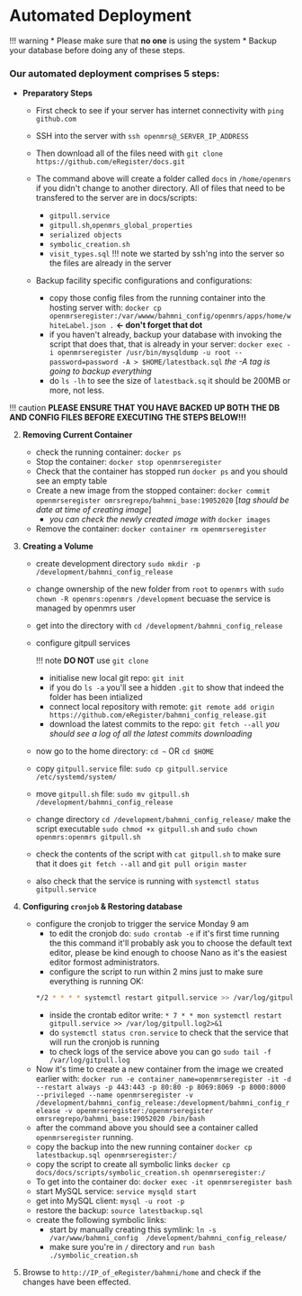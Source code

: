 # Automated Deployment

!!! warning
    * Please make sure that **no one** is using the system 
    * Backup your database before doing any of these steps.


### Our automated deployment comprises 5 steps:

* **Preparatory Steps**
    * First check to see if your server has internet connectivity with `ping github.com`
    * SSH into the server with `ssh openmrs@_SERVER_IP_ADDRESS` 
    * Then download all of the files need with `git clone https://github.com/eRegister/docs.git `
    * The command above will create a folder called `docs` in `/home/openmrs` if you didn't change to another directory. All of files that need to be transfered to the server are in docs/scripts:
        * `gitpull.service`
        * `gitpull.sh`,`openmrs_global_properties`
        * `serialized objects`
        * `symbolic_creation.sh`
        * `visit_types.sql`
        !!! note
            we started by ssh'ng into the server so the files are already in the server


    * Backup facility specific configurations and configurations: 
        * copy those config files from the running container into the hosting server with: `docker cp openmrseregister:/var/wwww/bahmni_config/openmrs/apps/home/whiteLabel.json .` **<- don't forget that dot**
        *  if you haven't already, backup your database with invoking the script that does that, that is already in your server: `docker exec -i openmrseregister /usr/bin/mysqldump -u root --password=password -A > $HOME/latestback.sql` _the -A tag is going to backup everything_
        * do `ls -lh` to see the size of `latestback.sq` it should be 200MB or more, not less.

!!! caution
    **PLEASE ENSURE THAT YOU HAVE BACKED UP BOTH  THE DB AND CONFIG FILES BEFORE EXECUTING THE STEPS BELOW!!!**

2. **Removing Current Container**
    * check the running container: `docker ps`
    * Stop the container: `docker stop openmrseregister`
    * Check that the container has stopped run `docker ps` and you should see an empty table
    * Create a new image from the stopped container: `docker commit openmrseregister omrsregrepo/bahmni_base:19052020` [*tag should be date at time of creating image*]
        * *you can check the newly created image with* `docker images` 
    * Remove the container: `docker container rm openmrseregister`

3. **Creating a Volume**
    * create development directory `sudo mkdir -p /development/bahmni_config_release`
    * change ownership of the new folder from `root` to `openmrs` with `sudo chown -R openmrs:openmrs /development` becuase the service is managed by openmrs user 
    * get into the directory with `cd /development/bahmni_config_release`
    * configure gitpull services

        !!! note
            **DO NOT** use `git clone`

        * initialise new local git repo: `git init`
        * if you do `ls -a` you'll see a hidden `.git` to show that indeed the folder has been intialized
        * connect local repository with remote: `git remote add origin https://github.com/eRegister/bahmni_config_release.git`
        * download the latest commits to the repo: `git fetch --all` *you should see a log of all the latest commits downloading*
    * now go to the home directory: `cd ~` OR `cd $HOME`
    * copy `gitpull.service` file: `sudo cp gitpull.service /etc/systemd/system/`
    * move `gitpull.sh` file: `sudo mv gitpull.sh /development/bahmni_config_release`
    * change directory `cd /development/bahmni_config_release/` make the script executable `sudo chmod +x gitpull.sh` and `sudo chown openmrs:openmrs gitpull.sh`
    * check the contents of the script with  `cat gitpull.sh` to make sure that it does `git fetch --all` and `git pull origin master` 
    * also check that the service is running with `systemctl status gitpull.service`

4. **Configuring `cronjob` & Restoring database**
    * configure the cronjob to trigger the service Monday 9 am
        * to edit the cronjob do: `sudo crontab -e` if it's first time running the this command it'll probably ask you to choose the default text editor, please be kind enough to choose Nano as it's the easiest editor formost administrators.
        * configure the script to run within 2 mins just to make sure everything is running OK: 
        ```bash
        */2 * * * * systemctl restart gitpull.service >> /var/log/gitpull.log2>&1
        ```
        * inside the crontab editor write: `* 7 * * mon systemctl restart gitpull.service >> /var/log/gitpull.log2>&1`
        * do `systemctl status cron.service` to check that the service that will run the cronjob is running
        * to check logs of the service above you can go `sudo tail -f /var/log/gitpull.log`
    * Now it's time to create a new container from the image we created earlier with: `docker run -e container_name=openmrseregister -it -d --restart always -p 443:443 -p 80:80 -p 8069:8069 -p 8000:8000 --privileged --name openmrseregister -v /development/bahmni_config_release:/development/bahmni_config_release -v openmrseregister:/openmrseregister omrsregrepo/bahmni_base:19052020 /bin/bash`
    * after the command above you should see a container called `openmrseregister` running. 
    * copy the backup into the new running container `docker cp latestbackup.sql openmrseregister:/`
    * copy the script to create all symbolic links `docker cp docs/docs/scripts/symbolic_creation.sh openmrseregister:/`
    * To get into the container do: `docker exec -it openmrseregister bash`
    * start MySQL service: `service mysqld start`
    * get into MySQL client: `mysql -u root -p`
    * restore the backup: `source latestbackup.sql`
    * create the following symbolic links: 
        * start by manually creating this symlink: `ln -s /var/www/bahmni_config  /development/bahmni_config_release/`
        * make sure you're in `/` directory and `run bash ./symbolic_creation.sh`
5. Browse to `http://IP_of_eRegister/bahmni/home` and check if the changes have been effected.

